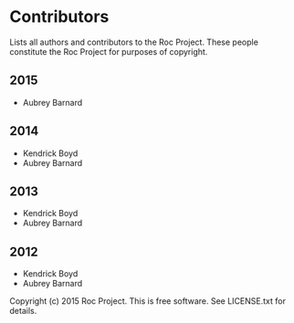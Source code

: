 Contributors
============


Lists all authors and contributors to the Roc Project.  These people
constitute the Roc Project for purposes of copyright.


2015
----

* Aubrey Barnard


2014
----

* Kendrick Boyd
* Aubrey Barnard


2013
----

* Kendrick Boyd
* Aubrey Barnard


2012
----

* Kendrick Boyd
* Aubrey Barnard


Copyright (c) 2015 Roc Project.  This is free software.  See LICENSE.txt
for details.
